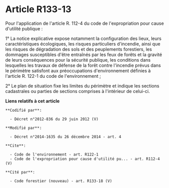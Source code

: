 # Article R133-13

Pour l'application de l'article R. 112-4 du code de l'expropriation pour cause d'utilité publique : 

1° La notice explicative expose notamment la configuration des lieux, leurs caractéristiques écologiques, les risques
particuliers d'incendie, ainsi que les risques de dégradation des sols et des peuplements forestiers, les dommages
susceptibles d'être entraînés par les feux de forêts et la gravité de leurs conséquences pour la sécurité publique, les
conditions dans lesquelles les travaux de défense de la forêt contre l'incendie prévus dans le périmètre satisfont aux
préoccupations d'environnement définies à l'article R. 122-1 du code de l'environnement ; 

2° Le plan de situation fixe les limites du périmètre et indique les sections cadastrales ou parties de sections comprises à
l'intérieur de celui-ci.

**Liens relatifs à cet article**

	**Codifié par**:

	  - Décret n°2012-836 du 29 juin 2012 (V)

	**Modifié par**:

	  - Décret n°2014-1635 du 26 décembre 2014 - art. 4

	**Cite**:

	  - Code de l'environnement - art. R122-1
	  - Code de l'expropriation pour cause d'utilité pu... - art. R112-4 (V)

	**Cité par**:

	  - Code forestier (nouveau) - art. R133-18 (V)
